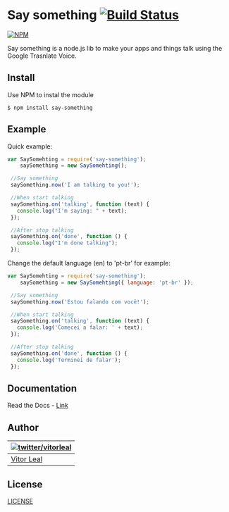 # Say something [![Build Status](https://travis-ci.org/vitorleal/say-something.svg?branch=master)](https://travis-ci.org/vitorleal/say-something)
[![NPM](https://nodei.co/npm/say-something.png?downloads=true)](https://nodei.co/npm/say-something/)

Say something is a node.js lib to make your apps and things talk using the Google Trasnlate Voice.


## Install
Use NPM to instal the module

```
$ npm install say-something
```


## Example
Quick example:

```js
var SaySomehting = require('say-something');
	saySomething = new SaySomehting();

 //Say something
 saySomething.now('I am talking to you!');

 //When start talking
 saySomething.on('talking', function (text) {
   console.log("I'm saying: " + text);
 });

 //After stop talking
 saySomething.on('done', function () {
   console.log("I'm done talking");
 });
```

Change the default language (en) to 'pt-br' for example:

```js
var SaySomehting = require('say-something');
	saySomething = new SaySomehting({ language: 'pt-br' });

 //Say something
 saySomething.now('Estou falando com você!');

 //When start talking
 saySomething.on('talking', function (text) {
   console.log('Comecei a falar: ' + text);
 });

 //After stop talking
 saySomething.on('done', function () {
   console.log('Terminei de falar');
 });
```


## Documentation
Read the Docs - [Link](https://github.com/vitorleal/say-something/blob/master/DOCS.md)


## Author
| [![twitter/vitorleal](http://gravatar.com/avatar/e133221d7fbc0dee159dca127d2f6f00?s=80)](http://twitter.com/vitorleal "Follow @vitorleal on Twitter") |
|---|
| [Vitor Leal](http://vitorleal.com) |


## License
[LICENSE](https://github.com/vitorleal/say-something/blob/master/LICENSE.txt)

